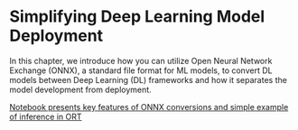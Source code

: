# Simplifying Deep Learning Model Deployment

In this chapter, we introduce how you can utilize Open Neural
Network Exchange (ONNX), a standard file format for ML models, to convert DL models
between Deep Learning (DL) frameworks and how it separates the model development
from deployment.

[Notebook presents key features of ONNX conversions and simple example of inference in ORT](onnx.ipynb) 
